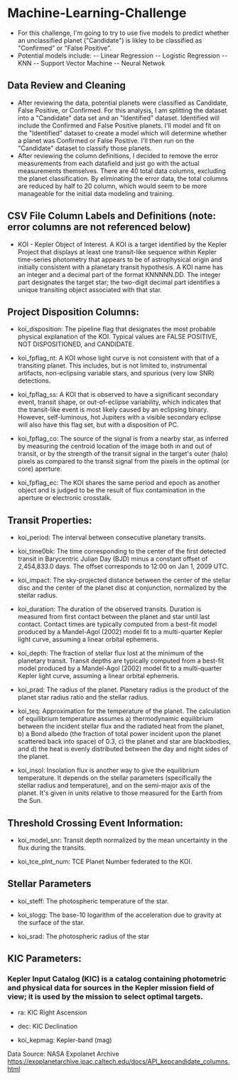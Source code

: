 # Machine-Learning-Challenge
- For this challenge, I'm going to try to use five models to predict whether an unclassified planet ("Candidate") is likley to be classified as "Confirmed" or "False Positive".
- Potential models include:
-- Linear Regression
-- Logistic Regression
-- KNN
-- Support Vector Machine
-- Neural Netwok

## Data Review and Cleaning
- After reviewing the data, potential planets were classified as Candidate, False Positive, or Confirmed.  For this analysis, I am splitting the dataset into a "Candidate" data set and an "Identified" dataset.  Identified will include the Confirmed and False Positive planets.  I'll model and fit on the "Identified" dataset to create a model which will determine whether a planet was Confirmed or False Positive.  I'll then run on the "Candidate" dataset to classify those planets.
- After reviewing the column definitions, I decided to remove the error measurements from each datafield and just go with the actual measurements themselves.  There are 40 total data columns, excluding the planet classification.   By eliminating the error data, the total columns are reduced by half to 20 column, which would seem to be more manageable for the initial data modeling and training.


## CSV File Column Labels and Definitions (note:  error columns are not referenced below)

- KOI - Kepler Object of Interest.  A KOI is a target identified by the Kepler Project that displays at least one transit-like sequence within Kepler time-series photometry that appears to be of astrophysical origin and initially consistent with a planetary transit hypothesis. A KOI name has an integer and a decimal part of the format KNNNNN.DD. The integer part designates the target star; the two-digit decimal part identifies a unique transiting object associated with that star.

## Project Disposition Columns:

- koi_disposition:  The pipeline flag that designates the most probable physical explanation of the KOI. Typical values are FALSE POSITIVE, NOT DISPOSITIONED, and CANDIDATE. 

- koi_fpflag_nt:  A KOI whose light curve is not consistent with that of a transiting planet. This includes, but is not limited to, instrumental artifacts, non-eclipsing variable stars, and spurious (very low SNR) detections.

- koi_fpflag_ss:  A KOI that is observed to have a significant secondary event, transit shape, or out-of-eclipse variability, which indicates that the transit-like event is most likely caused by an eclipsing binary. However, self-luminous, hot Jupiters with a visible secondary eclipse will also have this flag set, but with a disposition of PC.

- koi_fpflag_co:  The source of the signal is from a nearby star, as inferred by measuring the centroid location of the image both in and out of transit, or by the strength of the transit signal in the target's outer (halo) pixels as compared to the transit signal from the pixels in the optimal (or core) aperture.

- koi_fpflag_ec:  The KOI shares the same period and epoch as another object and is judged to be the result of flux contamination in the aperture or electronic crosstalk.

## Transit Properties:

- koi_period:  The interval between consecutive planetary transits.

- koi_time0bk: The time corresponding to the center of the first detected transit in Barycentric Julian Day (BJD) minus a constant offset of 2,454,833.0 days. The offset corresponds to 12:00 on Jan 1, 2009 UTC.

- koi_impact:  The sky-projected distance between the center of the stellar disc and the center of the planet disc at conjunction, normalized by the stellar radius.

- koi_duration:  The duration of the observed transits. Duration is measured from first contact between the planet and star until last contact. Contact times are typically computed from a best-fit model produced by a Mandel-Agol (2002) model fit to a multi-quarter Kepler light curve, assuming a linear orbital ephemeris.

- koi_depth:  The fraction of stellar flux lost at the minimum of the planetary transit. Transit depths are typically computed from a best-fit model produced by a Mandel-Agol (2002) model fit to a multi-quarter Kepler light curve, assuming a linear orbital ephemeris.

- koi_prad:  The radius of the planet. Planetary radius is the product of the planet star radius ratio and the stellar radius.

- koi_teq:  Approximation for the temperature of the planet. The calculation of equilibrium temperature assumes a) thermodynamic equilibrium between the incident stellar flux and the radiated heat from the planet, b) a Bond albedo (the fraction of total power incident upon the planet scattered back into space) of 0.3, c) the planet and star are blackbodies, and d) the heat is evenly distributed between the day and night sides of the planet.

- koi_insol:  Insolation flux is another way to give the equilibrium temperature. It depends on the stellar parameters (specifically the stellar radius and temperature), and on the semi-major axis of the planet. It's given in units relative to those measured for the Earth from the Sun.

## Threshold Crossing Event Information: 

- koi_model_snr:  Transit depth normalized by the mean uncertainty in the flux during the transits.

- koi_tce_plnt_num:  TCE Planet Number federated to the KOI.

## Stellar Parameters

- koi_steff:  The photospheric temperature of the star.

- koi_slogg:  The base-10 logarithm of the acceleration due to gravity at the surface of the star.

- koi_srad:  The photospheric radius of the star

## KIC Parameters:
### Kepler Input Catalog (KIC) is a catalog containing photometric and physical data for sources in the Kepler mission field of view; it is used by the mission to select optimal targets.

- ra:  KIC Right Ascension

- dec:  KIC Declination

- koi_kepmag:  Kepler-band (mag)








Data Source:  NASA Expolanet Archive
https://exoplanetarchive.ipac.caltech.edu/docs/API_kepcandidate_columns.html

